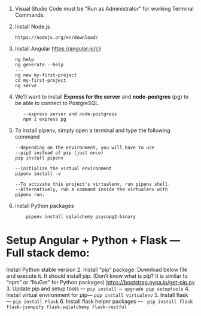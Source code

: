 1. Visual Studio Code must be "Run as Administrator" for working Terminal Commands.
2. Install Node.js
    ```
    https://nodejs.org/en/download/
    ```

3. Install Angular https://angular.io/cli 
    ```
    ng help
    ng generate --help
    ---
    ng new my-first-project
    cd my-first-project
    ng serve

    ```
4. We’ll want to install **Express for the server** and **node-postgres** (pg) to be able to connect to PostgreSQL.
    ```
       --express server and node-postgress
       npm i express pg    
    ```
5. To install pipenv, simply open a terminal and type the following command

    ```
    --depending on the environment, you will have to use
    --pip3 instead of pip (just once)
    pip install pipenv

    --initialize the virtual environment
    pipenv install -v

    --To activate this project's virtualenv, run pipenv shell.
    --Alternatively, run a command inside the virtualenv with 
    pipenv run.   
    ``` 
  
6. install Python packages
    ```
        pipenv install sqlalchemy psycopg2-binary   
    ```
    
# Setup Angular + Python + Flask — Full stack demo:
Install Python stable version
2. Install “pip” package. Download below file and execute it. It should install pip. (Don’t know what is pip? It is similar to “npm” or “NuGet” for Python packages)
https://bootstrap.pypa.io/get-pip.py
3. Update pip and setup tools — `pip install — upgrade pip setuptools`
4. Install virtual environment for pip— `pip install virtualenv`
5. Install flask — `pip install Flask`
6. Install flask helper packages — ` pip install flask flask-jsonpify flask-sqlalchemy flask-restful`    
